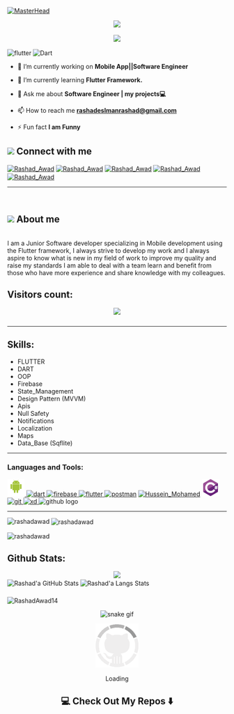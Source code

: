 [![MasterHead](https://developers.giphy.com/branch/master/static/api-512d36c09662682717108a38bbb5c57d.gif)](https://rishavchanda.io)
 <p align="center">
        <img src="https://readme-typing-svg.herokuapp.com?color=%236FDA44&size=32&center=true&vCenter=true&width=600&height=50&lines=Hi+there+I'm+Rashad Awad+👨‍💻+%F0%9F%91%8B;Mobile+Application+Developer+👨‍💻;Junior+Flutter+Developer+👨‍💻" />
  </p>

<p align="center">
  <a href="https://github.com/DenverCoder1/readme-typing-svg"><img src="https://readme-typing-svg.herokuapp.com?color=F70000&height=60&lines=SoftWare+Engineering+Student+;Junior+Flutter+Developer&center=true&width=500&height=50"></a>
</p>

![flutter](https://img.shields.io/badge/Flutter-Framework-green?logo=flutter)
![Dart](https://img.shields.io/badge/Dart-Language-blue?logo=dart)
<br>  


- 🔭 I’m currently working on **Mobile App||Software Engineer**

- 🌱 I’m currently learning **Flutter Framework.**

- 💬 Ask me about **Software Engineer | my projects💻**

- 📫 How to reach me **rashadeslmanrashad@gmail.com**

- ⚡ Fun fact **I am Funny**

## <img src="https://media.giphy.com/media/iY8CRBdQXODJSCERIr/giphy.gif" width="35"> Connect with me
<p align="left">
 <a href="http://wa.me/+201064255940/" target="blank"><img align="center" src="https://raw.githubusercontent.com/rahuldkjain/github-profile-readme-generator/master/src/images/icons/Social/whatsapp.svg" alt="Rashad_Awad" height="30" width="40" /></a>
<a href="https://www.linkedin.com/in/rashad-awad-810bb9228/" target="blank"><img align="center" src="https://raw.githubusercontent.com/rahuldkjain/github-profile-readme-generator/master/src/images/icons/Social/linked-in-alt.svg" alt="Rashad_Awad" height="30" width="40" /></a>
<a href="https://www.facebook.com/profile.php?id=100027260630628" target="blank"><img align="center" src="https://raw.githubusercontent.com/rahuldkjain/github-profile-readme-generator/master/src/images/icons/Social/facebook.svg" alt="Rashad_Awad" height="30" width="40" /></a>
 <a href="https://twitter.com/EslmanRashad" target="blank"><img align="center" src="https://raw.githubusercontent.com/rahuldkjain/github-profile-readme-generator/master/src/images/icons/Social/twitter.svg" alt="Rashad_Awad" height="30" width="40" /></a>
   <a href="https://github.com/RashadAwad14/" target="blank"><img align="center" src="https://raw.githubusercontent.com/rahuldkjain/github-profile-readme-generator/master/src/images/icons/Social/github.svg" alt="Rashad_Awad" height="30" width="40" /></a>
</p>

<hr>

<br>  
  
## <img src = "https://user-images.githubusercontent.com/63050133/156777293-72a6e681-2582-4a9d-ad92-09d1181d47c7.gif" width = 30>  About me
<br>
I am a Junior Software developer specializing in Mobile development using the Flutter framework,
I always strive to develop my work and I always aspire to know what is new in my field of work to improve my quality
and raise my standards I am able to deal with a team learn and benefit from those who have more experience and share knowledge with my colleagues.
<br>

## Visitors count:
  
<!-- <p align="center"> <img src="https://komarev.com/ghpvc/?username=RashadAwad14&label=Visitors&color=blue&style=plastic" alt="gauravsingh9356" /> </p> -->
<div align="center">
  <img src="https://profile-counter.glitch.me/RashadAwad14/count.svg?"  />
</div>

###

<hr>
  
## Skills:  
* FLUTTER
* DART
* OOP                          
* Firebase
* State_Management
* Design Pattern (MVVM)
* Apis
* Null Safety
* Notifications
* Localization
* Maps
* Data_Base (Sqflite)
<hr>

<h3 align="left">Languages and Tools:</h3>
<p align="left"> <a href="https://developer.android.com" target="_blank" rel="noreferrer"> <img src="https://raw.githubusercontent.com/devicons/devicon/master/icons/android/android-original-wordmark.svg" alt="android" width="40" height="40"/>
 </a> <a href="https://dart.dev" target="_blank" rel="noreferrer"> <img src="https://www.vectorlogo.zone/logos/dartlang/dartlang-icon.svg" alt="dart" width="40" height="40"/> </a> <a href="https://firebase.google.com/" target="_blank" rel="noreferrer"> <img src="https://www.vectorlogo.zone/logos/firebase/firebase-icon.svg" alt="firebase" width="40" height="40"/> </a> <a href="https://flutter.dev" target="_blank" rel="noreferrer"> <img src="https://www.vectorlogo.zone/logos/flutterio/flutterio-icon.svg" alt="flutter" width="40" height="40"/>  </a> <a href="https://postman.com" target="_blank" rel="noreferrer"> <img src="https://www.vectorlogo.zone/logos/getpostman/getpostman-icon.svg" alt="postman" width="40" height="40"/></a>
   <a href="https://twitter.com/Hussein93621667" target="blank"><img src="https://raw.githubusercontent.com/rahuldkjain/github-profile-readme-generator/master/src/images/icons/Software/figma.svg" alt="Hussein_Mohamed" height="40" width="40" /></a>
</a> <a href="https://www.w3schools.com/cs/" target="_blank" rel="noreferrer"> <img src="https://raw.githubusercontent.com/devicons/devicon/master/icons/csharp/csharp-original.svg" alt="csharp" width="40" height="40"/> </a> <a href="https://git-scm.com/" target="_blank" rel="noreferrer"> <img src="https://www.vectorlogo.zone/logos/git-scm/git-scm-icon.svg" alt="git" width="40" height="40"/> <a href="https://www.adobe.com/products/xd.html" target="_blank" rel="noreferrer"> <img src="https://cdn.worldvectorlogo.com/logos/adobe-xd.svg" alt="xd" width="40" height="40"/> </a> 
  <img src="https://cdn.jsdelivr.net/gh/devicons/devicon/icons/github/github-original.svg" height="40" width="52" alt="github logo"  />
</p>
<hr>

<p><img align="left" src="https://github-readme-stats.vercel.app/api/top-langs?username=rashadawad&show_icons=true&locale=en&layout=compact" alt="rashadawad" /></p>

<p>&nbsp;<img align="center" src="https://github-readme-stats.vercel.app/api?username=rashadawad&show_icons=true&locale=en" alt="rashadawad" /></p>

<p><img align="center" src="https://github-readme-streak-stats.herokuapp.com/?user=rashadawad&" alt="rashadawad" /></p>

## Github Stats:
<div align="center">
  <img src="https://github-profile-summary-cards.vercel.app/api/cards/profile-details?username=RashadAwad14&theme=github_dark"/>

<div align="left">
<img src="https://github-readme-stats.vercel.app/api?show_icons=true&theme=github_dark&username=RashadAwad14"  alt="Rashad'a GitHub Stats "  />
<img src="https://github-readme-stats.vercel.app/api/top-langs?theme=github_dark&layout=compact&username=RashadAwad14" height="195"  alt="Rashad'a Langs Stats"  />
</div>

###
<p align="left"><img src="https://github-readme-streak-stats.herokuapp.com/?user=RashadAwad14&theme=algolia" alt="RashadAwad14" /></p>


![snake gif](https://github.com/RashadAwad14/RashadAwad14/blob/main/github-contribution-grid-snake.gif)
      </div>
    <div align=center>
        <img src="https://raw.githubusercontent.com/AhmedFathyDev/AhmedFathyDev/main/GitHub.gif" alt="GitHub Octocat Logo" height="100">
        <p>Loading</p>
    </div>
</div>
<h2  align="center">💻 Check Out My Repos ⬇️ </h2>
